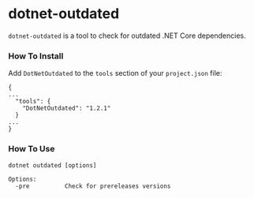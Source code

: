dotnet-outdated
===

`dotnet-outdated` is a tool to check for outdated .NET Core dependencies.

### How To Install

Add `DotNetOutdated` to the `tools` section of your `project.json` file:

```
{
...
  "tools": {
    "DotNetOutdated": "1.2.1"
  }
...
}
```

### How To Use

```
dotnet outdated [options]

Options:
  -pre          Check for prereleases versions
```